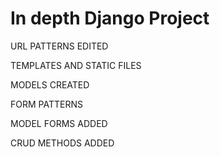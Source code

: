 # In depth Django Project


URL PATTERNS EDITED

TEMPLATES AND STATIC FILES

MODELS CREATED

FORM PATTERNS

MODEL FORMS ADDED


CRUD METHODS ADDED
